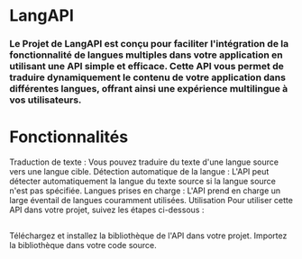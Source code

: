 # LangAPI
### Le Projet de LangAPI est conçu pour faciliter l'intégration de la fonctionnalité de langues multiples dans votre application en utilisant une API simple et efficace. Cette API vous permet de traduire dynamiquement le contenu de votre application dans différentes langues, offrant ainsi une expérience multilingue à vos utilisateurs.
##
# Fonctionnalités
Traduction de texte : Vous pouvez traduire du texte d'une langue source vers une langue cible.
Détection automatique de la langue : L'API peut détecter automatiquement la langue du texte source si la langue source n'est pas spécifiée.
Langues prises en charge : L'API prend en charge un large éventail de langues couramment utilisées.
Utilisation
Pour utiliser cette API dans votre projet, suivez les étapes ci-dessous :
##
Téléchargez et installez la bibliothèque de l'API dans votre projet.
Importez la bibliothèque dans votre code source.
